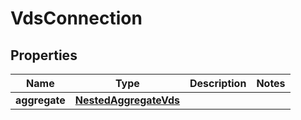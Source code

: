 

# VdsConnection


## Properties

Name | Type | Description | Notes
------------ | ------------- | ------------- | -------------
**aggregate** | [**NestedAggregateVds**](NestedAggregateVds.md) |  | 



